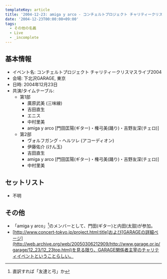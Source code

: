 ```yaml
---
templateKey: article
title: '2004-12-23: amiga y arco - コンチェルトプロジェクト チャリティークリスマスライブ2004 at 下北沢GARAGE'
date: '2004-12-23T00:00:00+09:00'
tags:
  - その他の名義
  - Live
  - _incomplete
---
```

## 基本情報

* イベント名: コンチェルトプロジェクト チャリティークリスマスライブ2004
* 会場: 下北沢GARAGE, 東京
* 日時: 2004年12月23日
* 共演/タイムテーブル:
  * 第1部
    * 廣原武美 (三味線)
    * 吉田直生
    * エニス
    * 中村里美
    * amiga y arco [門田匡陽(ギター)・権弓美(踊り)・吉野友深(チェロ)]
  * 第2部
    * ヴォルフガング・ヘルツレ (アコーディオン)
    * 伊藤佑介 (けん玉)
    * 吉田直生
    * amiga y arco [門田匡陽(ギター)・権弓美(踊り)・吉野友深(チェロ)]
    * 中村里美

## セットリスト

* 不明

## その他

* 「amiga y arco」[^1]のメンバーとして、門田(ギター)と内田(太鼓)が参加。
* [http://www.concert-tokyo.jp/project.html:title]および[GARAGEの詳細ページ](http://web.archive.org/web/20050306212909/http://www.garage.or.jp/garage/12_23/12_23top.html)を見る限り、GARAGE関係者主宰のチャリティイベントということらしい。

[^1]: 直訳すれば「友達と弓」か
